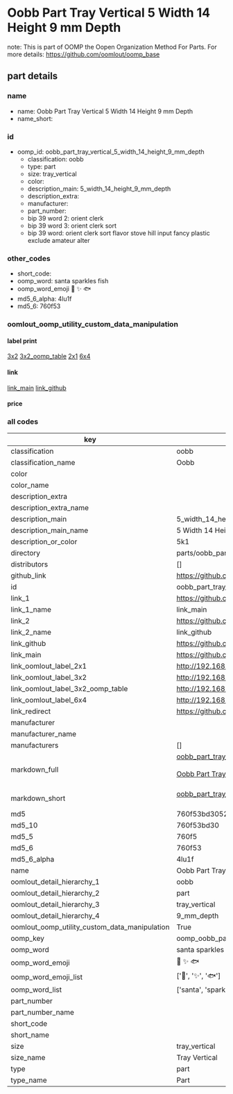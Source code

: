 # Oobb Part Tray Vertical 5 Width 14 Height 9 mm Depth  

note: This is part of OOMP the Oopen Organization Method For Parts. For more details: https://github.com/oomlout/oomp_base

##  part details
  







### name
* name: Oobb Part Tray Vertical 5 Width 14 Height 9 mm Depth
* name_short: 
### id
* oomp_id: oobb_part_tray_vertical_5_width_14_height_9_mm_depth
  * classification: oobb
  * type: part
  * size: tray_vertical
  * color: 
  * description_main: 5_width_14_height_9_mm_depth
  * description_extra: 
  * manufacturer: 
  * part_number: 
  * bip 39 word 2: orient clerk
  * bip 39 word 3: orient clerk sort
  * bip 39 word: orient clerk sort flavor stove hill input fancy plastic exclude amateur alter

### other_codes
* short_code: 
* oomp_word: santa sparkles fish
* oomp_word_emoji :santa: :sparkles: :fish:
* md5_6_alpha: 4lu1f
* md5_6: 760f53






### oomlout_oomp_utility_custom_data_manipulation
#### label print
[3x2](http://192.168.1.245:1112/?label=oomp%204lu1f)
[3x2_oomp_table](http://192.168.1.108:1112/?label=oomp%204lu1f)
[2x1](http://192.168.1.242:1112/?label=oomp%204lu1f)
[6x4](http://192.168.1.55:1112/?label=oomp%204lu1f)    

#### link

[link_main](https://github.com/oomlout/oomlout_oomp_version_1_messy/tree/main/parts/oobb_part_tray_vertical_5_width_14_height_9_mm_depth) [link_github](https://github.com/oomlout/oomlout_oomp_version_1_messy/tree/main/parts/oobb_part_tray_vertical_5_width_14_height_9_mm_depth)                             

#### price







### all codes 
| key | value |  
| --- | --- |  
| classification | oobb |  
| classification_name | Oobb |  
| color |  |  
| color_name |  |  
| description_extra |  |  
| description_extra_name |  |  
| description_main | 5_width_14_height_9_mm_depth |  
| description_main_name | 5 Width 14 Height 9 mm Depth |  
| description_or_color | 5k1 |  
| directory | parts/oobb_part_tray_vertical_5_width_14_height_9_mm_depth |  
| distributors | [] |  
| github_link | https://github.com/oomlout/oomlout_oomp_part_src/tree/main/parts/oobb_part_tray_vertical_5_width_14_height_9_mm_depth |  
| id | oobb_part_tray_vertical_5_width_14_height_9_mm_depth |  
| link_1 | https://github.com/oomlout/oomlout_oomp_version_1_messy/tree/main/parts/oobb_part_tray_vertical_5_width_14_height_9_mm_depth |  
| link_1_name | link_main |  
| link_2 | https://github.com/oomlout/oomlout_oomp_version_1_messy/tree/main/parts/oobb_part_tray_vertical_5_width_14_height_9_mm_depth |  
| link_2_name | link_github |  
| link_github | https://github.com/oomlout/oomlout_oomp_version_1_messy/tree/main/parts/oobb_part_tray_vertical_5_width_14_height_9_mm_depth |  
| link_main | https://github.com/oomlout/oomlout_oomp_version_1_messy/tree/main/parts/oobb_part_tray_vertical_5_width_14_height_9_mm_depth |  
| link_oomlout_label_2x1 | http://192.168.1.242:1112/?label=oomp%204lu1f |  
| link_oomlout_label_3x2 | http://192.168.1.245:1112/?label=oomp%204lu1f |  
| link_oomlout_label_3x2_oomp_table | http://192.168.1.108:1112/?label=oomp%204lu1f |  
| link_oomlout_label_6x4 | http://192.168.1.55:1112/?label=oomp%204lu1f |  
| link_redirect | https://github.com/oomlout/oomlout_oomp_version_1_messy/tree/main/parts/oobb_part_tray_vertical_5_width_14_height_9_mm_depth |  
| manufacturer |  |  
| manufacturer_name |  |  
| manufacturers | [] |  
| markdown_full | [oobb_part_tray_vertical_5_width_14_height_9_mm_depth](none)<br>[](none)<br>[Oobb Part Tray Vertical 5 Width 14 Height 9 Mm Depth](none)<br><br> |  
| markdown_short | [oobb_part_tray_vertical_5_width_14_height_9_mm_depth](none)<br><br> |  
| md5 | 760f53bd3052ee95aeeb558b9f0a9ce4 |  
| md5_10 | 760f53bd30 |  
| md5_5 | 760f5 |  
| md5_6 | 760f53 |  
| md5_6_alpha | 4lu1f |  
| name | Oobb Part Tray Vertical 5 Width 14 Height 9 mm Depth |  
| oomlout_detail_hierarchy_1 | oobb |  
| oomlout_detail_hierarchy_2 | part |  
| oomlout_detail_hierarchy_3 | tray_vertical |  
| oomlout_detail_hierarchy_4 | 9_mm_depth |  
| oomlout_oomp_utility_custom_data_manipulation | True |  
| oomp_key | oomp_oobb_part_tray_vertical_5_width_14_height_9_mm_depth |  
| oomp_word | santa sparkles fish |  
| oomp_word_emoji | :santa: :sparkles: :fish: |  
| oomp_word_emoji_list | [':santa:', ':sparkles:', ':fish:'] |  
| oomp_word_list | ['santa', 'sparkles', 'fish'] |  
| part_number |  |  
| part_number_name |  |  
| short_code |  |  
| short_name |  |  
| size | tray_vertical |  
| size_name | Tray Vertical |  
| type | part |  
| type_name | Part |  
